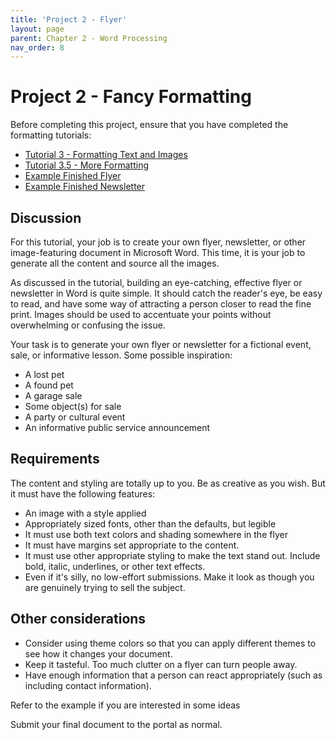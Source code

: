 ```yaml
---
title: 'Project 2 - Flyer'
layout: page
parent: Chapter 2 - Word Processing
nav_order: 8
---
```


Project 2 - Fancy Formatting
=================

Before completing this project, ensure that you have completed the
formatting tutorials:

-   [Tutorial 3 - Formatting Text and
    Images](tutorial_formatting_images.html)
-   [Tutorial 3.5 - More Formatting](tutorial_newsletter.html)
-   [Example Finished
    Flyer](res/tutorial3.pdf)
-   [Example Finished Newsletter](res/newsletter.pdf)

Discussion
----------

For this tutorial, your job is to create your own flyer, newsletter, or other image-featuring document in Microsoft Word. This time, it is your job to generate all the content and source all the images.

As discussed in the tutorial, building an eye-catching, effective flyer or newsletter
in Word is quite simple. It should catch the reader's eye, be easy
to read, and have some way of attracting a person closer
to read the fine print. Images should be used to accentuate your points without overwhelming or confusing the issue.

Your task is to generate your own flyer or newsletter for a fictional event, sale, or
informative lesson. Some possible inspiration:

-   A lost pet
-   A found pet
-   A garage sale
-   Some object(s) for sale
-   A party or cultural event
-   An informative public service announcement

Requirements
------------

The content and styling are totally up to you. Be as creative as you
wish. But it must have the following features:

-   An image with a style applied
-   Appropriately sized fonts, other than the defaults, but legible
-   It must use both text colors and shading somewhere in the flyer
-   It must have margins set appropriate to the content.
-   It must use other appropriate styling to make the text stand out.
    Include bold, italic, underlines, or other text effects.
-   Even if it's silly, no low-effort submissions. Make it look as
    though you are genuinely trying to sell the subject.

Other considerations
--------------------

-   Consider using theme colors so that you can apply different themes
    to see how it changes your document.
-   Keep it tasteful. Too much clutter on a flyer can turn people away.
-   Have enough information that a person can react appropriately (such
    as including contact information).

Refer to the example if you are interested in some ideas

Submit your final document to the portal as normal.
